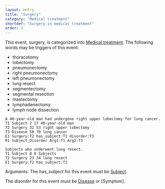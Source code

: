 ```yaml
---
layout: entry
title: "Surgery"
category: "Medical treatment"
shortdef: "Surgery in medical treatment"
order: 3
---
```


This event, surgery, is categorized into [Medical treatment]().
The following words may be triggers of this event:

- thoracotomy
- lobectomy
- pneumonectomy
- right pneumonectomy
- left pneumonectomy
- lung resect
- segmentectomy
- segmental resection
- mastectomy
- lymphadenectomy
- lymph node dissection

~~~ ann
A 40-year-old man had undergone right upper lobectomy for lung cancer.
T1 Subject 2 17 40-year-old man
T2 Surgery 32 53 right upper lobectomy
T3 Disease 58 70 lung cancer
E1 Surgery:T2 has_subject:T1 disorder:T3
R1 Subject_Disorder Arg1:T1 Arg2:T3
~~~
~~~ ann
Subjects who underwent lung resect.
T1 Subject 0 8 Subjects
T2 Surgery 23 34 lung resect
E1 Surgery:T2 has_subject:T1
~~~

Arguments:
The *has_subject* for this event must be [Subject]().

The *disorder* for this event must be [Disease]() or [Symptom].

<!---
The *Theme* for this reaction event must be other reaction events.
--->
